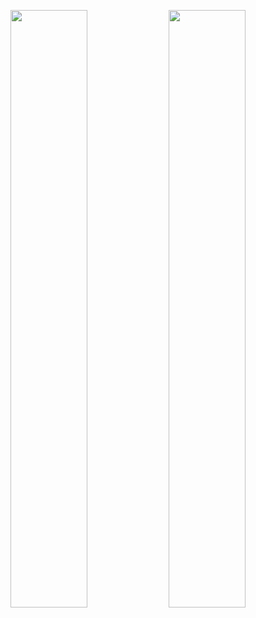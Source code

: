 <p align="center">
  <img width="49.5%" src="https://github-readme-stats.vercel.app/api?username=jeevanreddy366&show_icons=true&hide_border=true" />
    <img width="49.5%" src="https://github-readme-streak-stats.herokuapp.com/?user=jeevanreddy366" />
</p>

<br/>

